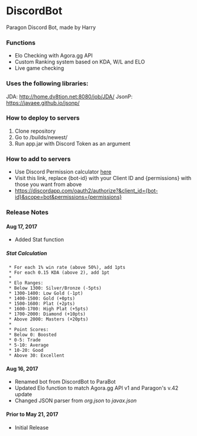 # DiscordBot
Paragon Discord Bot, made by Harry 

### Functions
- Elo Checking with Agora.gg API
- Custom Ranking system based on KDA, W/L and ELO
- Live game checking

### Uses the following libraries:
JDA: http://home.dv8tion.net:8080/job/JDA/
JsonP: https://javaee.github.io/jsonp/

### How to deploy to servers
1. Clone repository
2. Go to /builds/newest/
3. Run app.jar with Discord Token as an argument

### How to add to servers
- Use Discord Permission calculator [here](https://discordapi.com/permissions.html)
- Visit this link, replace {bot-id} with your Client ID and {permissions} with those you want from above
- https://discordapp.com/oauth2/authorize?&client_id={bot-id}&scope=bot&permissions={permissions}

### Release Notes

#### Aug 17, 2017
- Added Stat function
##### Stat Calculation
	 * For each 1% win rate (above 50%), add 1pts 
	 * For each 0.15 KDA (above 2), add 1pt
	 * 
	 * Elo Ranges: 
	 * Below 1300: Silver/Bronze (-5pts)
	 * 1300-1400: Low Gold (-1pt) 
	 * 1400-1500: Gold (+0pts) 
	 * 1500-1600: Plat (+2pts) 
	 * 1600-1700: High Plat (+5pts) 
	 * 1700-2000: Diamond (+10pts) 
	 * Above 2000: Masters (+20pts)
	 * 
	 * Point Scores: 
	 * Below 0: Boosted 
	 * 0-5: Trade 
	 * 5-10: Average 
	 * 10-20: Good 
	 * Above 30: Excellent

#### Aug 16, 2017
- Renamed bot from DiscordBot to ParaBot
- Updated Elo function to match Agora.gg API v1 and Paragon's v.42 update
- Changed JSON parser from *org.json* to *javax.json*

#### Prior to May 21, 2017
- Initial Release
